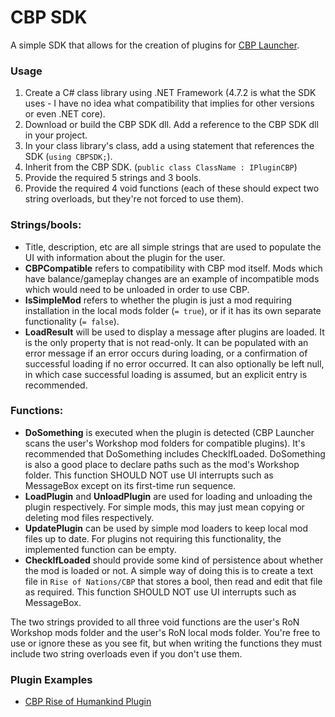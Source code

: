 # CBP SDK
A simple SDK that allows for the creation of plugins for [CBP Launcher](https://github.com/MHLoppy/CBP-Launcher).

### Usage
1) Create a C# class library using .NET Framework (4.7.2 is what the SDK uses - I have no idea what compatibility that implies for other versions or even .NET core).
2) Download or build the CBP SDK dll. Add a reference to the CBP SDK dll in your project.
3) In your class library's class, add a using statement that references the SDK (`using CBPSDK;`).
4) Inherit from the CBP SDK. (`public class ClassName : IPluginCBP`)
5) Provide the required 5 strings and 3 bools.
6) Provide the required 4 void functions (each of these should expect two string overloads, but they're not forced to use them).

### Strings/bools:
* Title, description, etc are all simple strings that are used to populate the UI with information about the plugin for the user.
* **CBPCompatible** refers to compatibility with CBP mod itself. Mods which have balance/gameplay changes are an example of incompatible mods which would need to be unloaded in order to use CBP.
* **IsSimpleMod** refers to whether the plugin is just a mod requiring installation in the local mods folder (`= true`), or if it has its own separate functionality (`= false`).
* **LoadResult** will be used to display a message after plugins are loaded. It is the only property that is not read-only. It can be populated with an error message if an error occurs during loading, or a confirmation of successful loading if no error occurred. It can also optionally be left null, in which case successful loading is assumed, but an explicit entry is recommended.

### Functions:
* **DoSomething** is executed when the plugin is detected (CBP Launcher scans the user's Workshop mod folders for compatible plugins). It's recommended that DoSomething includes CheckIfLoaded. DoSomething is also a good place to declare paths such as the mod's Workshop folder. This function SHOULD NOT use UI interrupts such as MessageBox except on its first-time run sequence.
* **LoadPlugin** and **UnloadPlugin** are used for loading and unloading the plugin respectively. For simple mods, this may just mean copying or deleting mod files respectively.
* **UpdatePlugin** can be used by simple mod loaders to keep local mod files up to date. For plugins not requiring this functionality, the implemented function can be empty.
* **CheckIfLoaded** should provide some kind of persistence about whether the mod is loaded or not. A simple way of doing this is to create a text file in `Rise of Nations/CBP` that stores a bool, then read and edit that file as required. This function SHOULD NOT use UI interrupts such as MessageBox.

The two strings provided to all three void functions are the user's RoN Workshop mods folder and the user's RoN local mods folder. You're free to use or ignore these as you see fit, but when writing the functions they must include two string overloads even if you don't use them.

### Plugin Examples
* [CBP Rise of Humankind Plugin](https://github.com/MHLoppy/CBP-RoH-Plugin)
